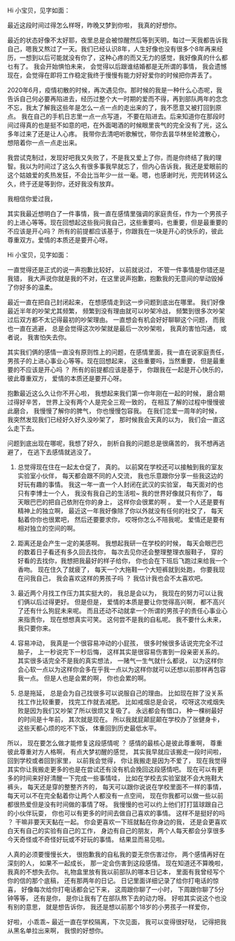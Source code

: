Hi 小宝贝，见字如面：

最近这段时间过得怎么样呀，昨晚又梦到你啦， 我真的好想你。

最近的状态好像不太好耶，夜里总是会被惊醒然后等到天明，每过一天我都告诉我自己，嗯我又熬过了一天。我们已经认识8年，人生好像也没有很多个8年再来经历，一想到以后可能就没有你了，这种心疼的而又无力的感觉，我好像真的什么都乜有了。 我会开始惧怕未来， 会觉得以后跟谁结婚都是无所谓的事情， 我会遗憾现在，会觉得在即将工作稳定我终于慢慢有能力好好爱你的时候把你弄丢了。



2020年6月，疫情初散的时候，再次遇见你。那时候的我是一种什么心态呢，我告诉自己何必要再陷进去，经历过整个大一时期的爱而不得，再到部队两年的念念不忘，我太了解我这些年是怎么一点一点的走出来的了，我不愿意又被打回到原点。 我在自己的手机日志里一点一点写道， 不要在陷进去。后来知道你在那段时间过得真的也是挺不如意的吧，在外面喝酒的时候眼里丧气的完全没有了光，这么多年过来了还是让人心疼。 我带你去清吧听歌解忧，带你去昙华林坐轮渡散心，想陪着你一点一点走出来。

我尝试克制过，发现好吧我又失败了，不是我又爱上了你，而是你终结了我的理智。我以为时间过了这么久有很多事我早就忘了，但内心告诉我，我还是爱眼前的这个姑娘爱的炙热发狂，不会比当年少一丝一毫。嗯，也感谢时光，兜兜转转这么久，终于还是等到你，还好我没有放弃。  

我相信你爱过我，

其实我最近想明白了一件事情，我一直在感情里强调的家庭责任，作为一个男孩子的上进心等等。现在回想起这些我问我自己，这些重要吗，也重要，但是最重要的不应该是开心吗？ 所有的前提都应该基于，你跟我在一块是开心的快乐的，彼此尊重双方。爱情的本质还是要开心呀。


Hi 小宝贝，见字如面：

一直觉得还是正式的说一声抱歉比较好， 以前就说过， 不管一件事情是你错还是我错， 我大声说你就是我的不对，在这里说声抱歉，抱歉我的无意间的举动毁掉了你好多的温柔。

最近一直在把自己封闭起来， 在想感情走到这一步问题到底出在哪里。 我们好像最近半年的吵架尤其频繁， 频繁到没有理由就可以吵架冷战， 频繁到很多次吵架过后双方都不太记得最初的吵架理由。  一直想会有机会好好聊聊这个问题， 而我也一直在逃避， 总是会觉得这次吵架就是最后一次吵架啦， 我真的害怕沟通， 或者说， 我害怕失去你。

其实我们俩的感情一直没有原则性上的问题，在感情里面，我一直在说家庭责任，男孩子的上进心事业心等等。现在回想起来， 这些重要吗，当然重要， 但是最重要的不应该是开心吗 ？ 所有的前提都应该是基于， 你跟我在一起是开心快乐的， 彼此尊重双方， 爱情的本质还是要开心呀。

抱歉最近这么久让你不开心啦， 我想起来我们第一你年刚在一起的时候， 磨合期过得好辛苦， 世界上没有两个人是完全三观一致的， 在相互了解的过程中慢慢彼此磨合， 我慢慢了解你的脾气， 你也慢慢包容我。 在我们恋爱一周年的时候， 我突然发现我们已经好久好久没吵架了， 那时候我会天真的以为， 我们会一直这么走下去。

问题到底出现在哪呢，我想了好久， 剖析自我的问题总是很痛苦的， 我不想再逃避了， 在逃下去感情就逃没了。

1. 总觉得现在住在一起太仓促了， 真的。  以前窝在学校还可以接触到我的室友实验室小伙伴， 每天都会跟不同的人交流， 我也乐意跟你分享一些我这边的好玩有趣的事情。 我这一年一直一个人封闭在武汉的实验室， 每天面对的也只有李博士一个人，  我没有我自己的生活啦~ 我的世界好像就只有你了， 每天眼巴巴的把自己依附在你的身上， 这样你会很累的啊 。  爱一个人还是要有精神上的独立啊， 最近这一年我好像除了你以外就没有任何的社交了， 每天黏着你你也很累吧， 然后还要要求你， 哎呀你怎么不陪我呢。  爱情还是要有相对独立的空间的啊。

2. 距离还是会产生一定的美感啊。  我想起我研一在学校的时候， 每天会眼巴巴的数着日子看还有多久回去找你， 每次去见你还会整理整理衣服鞋子， 穿的好看的去找你，我想把我最好的样子给你， 你也会在下班后飞跑过来给我一个香吻。 现在住久了就疲了， 每天一个大拖鞋一个大短裤就到处跑， 你要我现在问我自己， 我会喜欢这样的男孩子吗 ？  我估计我也会不太喜欢吧。

3. 最近两个月找工作压力其实挺大的， 我总是会以为， 我现在的努力可以让我们俩以后过得更好。 但是但是， 爱情的本质是要让你觉得高兴啊， 都不高兴了还有什么狗屁未来呢。 而且还动不动就拿一个所谓的男孩子的责任心事业心来指责你， 现在想想真实可笑。 这何尝不是我的自私呢。 我不要什么未来， 我只要你来。

4. 容易冲动， 我真是一个很容易冲动的小屁孩， 很多时候很多话说完完全不过脑子， 上一秒说完下一秒后悔， 这样其实是很容易伤害到一段亲密关系的。 其实很多话完全不是我的真实想法， 一赌气一生气就什么都说， 以为这样你会心软一点以为这样你会多在乎我一点以为这样你就可以还想以前那样再包容我一点。 但是人也是会累的啊， 你也会累的啊。

5. 总是拖延， 总是会为自己找很多可以说服自己的理由。 比如现在胖了没关系找工作比较重要， 找完工作就去减肥。 比如戒烟总是会说， 哎呀这次戒烟失败是因为我们又吵架了所以很烦又复吸了。 永远都会有借口， 种一棵树最好的时间是十年前， 其次就是现在。 所以我就屁颠屁颠在学校办了张健身卡， 这些天都心烦的吃不下饭， 体重回到历史最低水平。

所以， 现在要怎么做才能修复这段感情呢 ？ 感情的最核心是彼此尊重啊， 尊重彼此尊重对方人格啊， 有点大梦初醒的感觉， 其实我早就应该搬走一段时间啦， 回到学校或者回到家里， 以前我会觉得， 你让我搬走是因为不爱了， 现在我觉得其实你让我搬走更多的也是在尝试还有没有机会挽回这段感情吧。 现在可以有更多的时间来好好清醒一下完成一些事情哇， 比如在学校去实验室就不会大拖鞋大裤头， 每天还是穿的整整齐齐的，  每天可以跟你说说在学校里面不一样的事情， 每天可以不在完全黏着你让两个人都没有一点空间， 现在你我都可以做一些以前都很热爱但是没有时间做的事情了呀。 我慢慢的也可以约上他们打打篮球跟自己的小伙伴玩耍， 你也可以有更多的时间去做自己喜欢的事情。 这样不是挺好的吗 ？  干嘛非要天天黏在一起。 你会更喜欢一下班就黏在你身边的我， 还是会更喜欢白天有自己的实验有自己的工作， 身边有自己的朋友， 两个人每天都会分享很多今天奇怪或不奇怪好玩或不好玩的事情。 结果显而易见啦。

人真的必须要慢慢长大， 很抱歉我的自私我的耍无奈伤害过你， 两个感情再好在深刻的人， 如果不一起成长， 那一定会伤害到这段感情。 现在知道还不算晚啦， 我真的不想失去你。 礼物盒里放有我以前部队的哪本日记本， 里面有我曾经写个你的信的那个底稿， 还有那两年的日记。 日记里面详细记录了给你打电话的惊喜， 好像每次给你打电话都会记下来， 这周跟你聊了一小时， 下周跟你聊了5分钟等等， 还有是你， 是你让我有了在部队熬下去的动力呀。 好啦其实说这个也没有别的意思， 就是想告诉你， 我还是想以前那个18岁的小男孩子一样爱你，

好啦， 小乖乖~ 最近一直在学校隔离，下次见面， 我可以变得很好哒， 记得把我从黑名单拉出来啊， 我恨的好想你。




